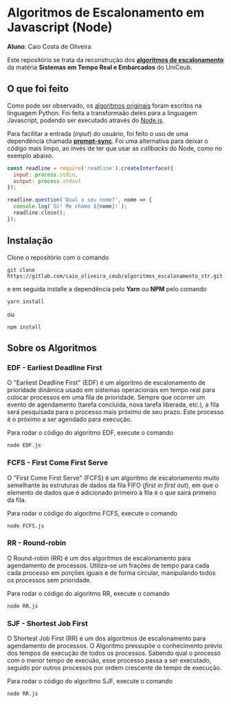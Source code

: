 # Algoritmos de Escalonamento em Javascript (Node)

**Aluno**: Caio Costa de Oliveira

Este repositório se trata da reconstrução dos [**algoritmos de escalonamento**](https://dev.educatux.com.br/uniceub/str/-/tree/master/algoritmos_de_escalonamento) da matéria **Sistemas em Tempo Real e Embarcados** do UniCeub.

## O que foi feito

Como pode ser observado, os [algoritmos originais](https://dev.educatux.com.br/uniceub/str/-/tree/master/algoritmos_de_escalonamento) foram escritos na linguagem Python. Foi feita a transformaão deles para a linguagem Javascript, podendo ser executado através do [Node.js](https://nodejs.org/en/download/).

Para facilitar a entrada (*input*) do usuário, foi feito o uso de uma dependência chamada [**prompt-sync**](https://github.com/heapwolf/prompt-sync). Foi uma alternativa para deixar o código mais limpo, ao invés de ter que usar as *callbacks* do Node, como no exemplo abaixo.

~~~javascript
const readline = require('readline').createInterface({
  input: process.stdin,
  output: process.stdout
});

readline.question('Qual o seu nome?', nome => {
  console.log(`Oi! Me chamo ${nome}!`);
  readline.close();
});
~~~

## Instalação

Clone o repositório com o comando 
~~~shell
git clone https://gitlab.com/caio_oliveira_ceub/algoritmos_escalonamento_str.git
~~~

e em seguida installe a dependência  pelo **Yarn** ou **NPM** pelo comando

~~~shell
yarn install
~~~
ou 
~~~shell
npm install
~~~

## Sobre os Algoritmos


### EDF - Earliest Deadline First

O "Earliest Deadline First" (EDF) é um algoritmo de escalonamento de prioridade dinâmica usado em sistemas operacionais em tempo real para colocar processos em uma fila de prioridade. Sempre que ocorrer um evento de agendamento (tarefa concluída, nova tarefa liberada, etc.), a fila será pesquisada para o processo mais próximo de seu prazo. Este processo é o próximo a ser agendado para execução.

Para rodar o código do algoritmo EDF, execute o comando
~~~shell
node EDF.js
~~~

### FCFS - First Come First Serve

O "First Come First Serve" (FCFS) é um algoritmo de escalonamento muito semelhante às estruturas de dados da fila FIFO (*first in first out*), em que o elemento de dados que é adicionado primeiro à fila é o que sairá primeiro da fila.


Para rodar o código do algoritmo FCFS, execute o comando
~~~shell
node FCFS.js
~~~

### RR - Round-robin

O Round-robin (RR) é um dos algoritmos de escalonamento para agendamento de processos. Utiliza-se um frações de tempo para cada cada processo em porções iguais e de forma circular, manipulando todos os processos sem prioridade.

Para rodar o código do algoritmo RR, execute o comando
~~~shell
node RR.js
~~~

### SJF - Shortest Job First

O Shortest Job First (RR) é um dos algoritmos de escalonamento para agendamento de processos. O Algoritmo pressupõe o conhecimento prévio dos tempos de execução de todos os processos. Sabendo qual o processo com o menor tempo de execuão, esse processo passa a ser executado, seguido por outros processos por ordem crescente de tempo de execução.

Para rodar o código do algoritmo SJF, execute o comando
~~~shell
node RR.js
~~~